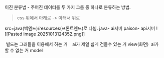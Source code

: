 이진 분류법 - 주어진 데이터를 두 가지 그룹 중 하나로 분류하는 방법.
>css 위에서 아래로 -> 아래서 위로

src=java(백엔드)/resources(프론트엔드)로 나뉨.
java- ai서버
paison- api서버
![[Pasted image 20251013124352.png]]

 빌드는 그래들을 이용해서 하는 거
 
 ai가 제일 쉽게 건들수 있는 거 view(화면)
 ai가 할 수 없는 거 model